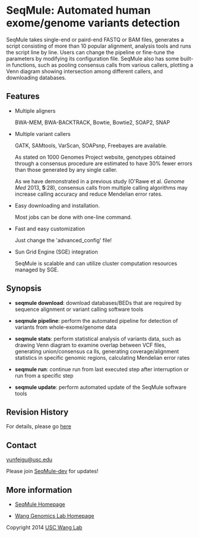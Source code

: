 # SeqMule: Automated human exome/genome variants detection

SeqMule takes single-end or paird-end FASTQ or BAM files, generates a script consisting of more than 10 popular alignment, analysis tools and runs the script line by line. Users can change the pipeline or fine-tune the parameters by modifying its configuration file. SeqMule also has some built-in functions, such as pooling consensus calls from various callers, plotting a Venn diagram showing intersection among different callers, and downloading databases.

## Features

* Multiple aligners

   BWA-MEM, BWA-BACKTRACK, Bowtie, Bowtie2, SOAP2, SNAP

* Multiple variant callers

   GATK, SAMtools, VarScan, SOAPsnp, Freebayes are available.

   As stated on 1000 Genomes Project website, genotypes obtained through a consensus procedure are estimated to have 30% fewer errors than those generated by any single caller. 

   As we have demonstrated in a previous study (O'Rawe et al. *Genome Med* 2013, **5**:28), consensus calls from multiple calling algorithms may increase calling accuracy and reduce Mendelian error rates.

* Easy downloading and installation.

   Most jobs can be done with one-line command.

* Fast and easy customization

   Just change the 'advanced_config' file!

* Sun Grid Engine (SGE) integration

   SeqMule is scalable and can utilize cluster computation resources managed by SGE.


## Synopsis

* **seqmule download**: download databases/BEDs that are required by sequence alignment or variant calling software tools

* **seqmule pipeline**: perform the automated pipeline for detection of variants from whole-exome/genome data

* **seqmule stats**: perform statistical analysis of variants data, such as drawing Venn diagram to examine overlap between VCF files, generating union/consensus ca
lls, generating coverage/alignment statistics in specific genomic regions, calculating Mendelian error rates

* **seqmule run**: continue run from last executed step after interruption or run from a specific step

* **seqmule update**: perform automated update of the SeqMule software tools


## Revision History

For details, please go [here](https://github.com/WangGenomicsLab/SeqMule/commits/master)

## Contact

yunfeigu@usc.edu

Please join [SeqMule-dev](https://groups.google.com/forum/#!forum/seqmule-dev) for updates!

## More information

* [SeqMule Homepage](http://seqmule.usc.edu)

* [Wang Genomics Lab Homepage](http://genomics.usc.edu)



Copyright 2014 [USC Wang Lab](http://genomics.usc.edu)
